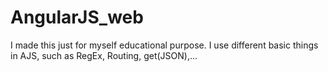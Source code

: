 # AngularJS_web
I made this just for myself educational purpose. I use different basic things in AJS, such as RegEx, Routing, get(JSON),... 
